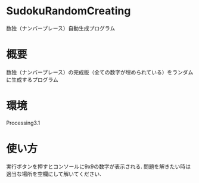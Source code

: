 # SudokuRandomCreating
数独（ナンバープレース）自動生成プログラム

# 概要
数独（ナンバープレース）の完成版（全ての数字が埋められている）をランダムに生成するプログラム

# 環境
Processing3.1

# 使い方
実行ボタンを押すとコンソールに9x9の数字が表示される.
問題を解きたい時は適当な場所を空欄にして解いてください.
